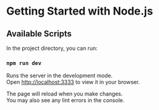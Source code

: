 # Getting Started with Node.js

## Available Scripts

In the project directory, you can run:

### `npm run dev`

Runs the server in the development mode.\
Open [http://localhost:3333](http://localhost:3333) to view it in your browser.

The page will reload when you make changes.\
You may also see any lint errors in the console.
